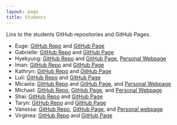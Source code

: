 ```yaml
---
layout: page
title: Students
---
```


Lins to the students GitHub repositories and GitHub Pages. 

- Euge:  [GitHub Repo](https://github.com/eugestumm/eugestumm.github.io) and [GitHub Page](https://eugestumm.github.io/)
- Gabrielle:  [GitHub Repo](https://github.com/gjeanlouis/gjeanlouis.github.io) and [GitHub Page](https://gjeanlouis.github.io)
- Hyekyung: [GitHub Repo](https://github.com/austraea/hyekyung) and [GitHub Page](https://austraea.github.io/hyekyung/), [Personal Webpage](https://austraea.github.io/)
- Iman:  [GitHub Repo](https://github.com/imangareeboo/imangareeboo.github.io) and [GitHub Page](https://imangareeboo.github.io/)
- Kathryn:  [GitHub Repo](https://github.com/kathrynesanford/kathrynesanford.github.io) and [GitHub Page](https://kathrynesanford.github.io/)
- Luli:  [GitHub Repo](https://github.com/lulischmader/lulischmader.github.io) and [GitHub Page](https://lulischmader.github.io/)
- Micaela: [GitHub Repo](https://github.com/mdonabella/ENG613) and [GitHub Page](https://mdonabella.github.io/ENG613), and [Personal Webpage](https://mdonabella.github.io/)
- Michael:  [GitHub Repo](https://github.com/mrileysoriano/mrileysoriano.github.io), [GitHub Page](https://mrileysoriano.github.io), and [Personal Webpage](http://michaelsoriano.net/)
- Shai:  [GitHub Repo](https://github.com/shai-cohen/shai-cohen.github.io) and [GitHub Page](https://shai-cohen.github.io/)
- Taryn: [GitHub Repo](https://github.com/taryneliana/taryneliana.github.io) and [GitHub Page](https://taryneliana.github.io/)
- Vanessa: [GitHub Repo](https://github.com/vanessabcs/DH2023), [GitHub Page](https://vanessabcs.github.io/DH2023/), and [Personal webpage](https://vanessabcs.github.io/)
- Virginea:  [GitHub Repo](https://github.com/novackvirginea/novackvirginea.github.io) and [GitHub Page](https://novackvirginea.github.io/)
